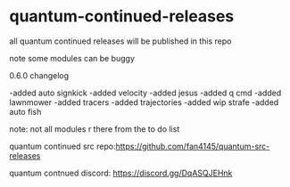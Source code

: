 # quantum-continued-releases
all quantum continued releases will be published in this repo

note some modules can be buggy

0.6.0 changelog

-added auto signkick
-added velocity
-added jesus
-added q cmd
-added lawnmower
-added tracers
-added trajectories
-added wip strafe
-added auto fish

note: not all modules r there from the to do list



quantum continued src repo:https://github.com/fan4145/quantum-src-releases

quantum contnued discord: https://discord.gg/DqASQJEHnk
